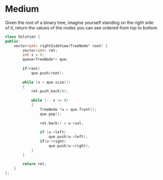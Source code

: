 # Medium

Given the $root$ of a binary tree, imagine yourself standing on the right side of it, return the values of the nodes you can see ordered from top to bottom.

```cpp
class Solution {
public:
    vector<int> rightSideView(TreeNode* root) {
        vector<int> ret;
        int s = 0;
        queue<TreeNode*> que;
        
        if(root)
            que.push(root);
        
        while (s = que.size())
        {
            ret.push_back(0);
            
            while (-- s >= 0)
            {
                TreeNode *u = que.front();
                que.pop();
                
                ret.back() = u->val;
                
                if (u->left)
                    que.push(u->left);
                if(u->right)
                    que.push(u->right);
            }
        }
        
        return ret;
    }
};
```
